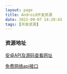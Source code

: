 ```yaml
---
layout: page
title: Android开发资源
date: 2022-09-07 14:29:43
tags: [开发资源]
---
```

### 资源地址
[安卓API及源码查看网址](http://androidxref.com/)

[免费网络api接口](https://api.aa1.cn/)
